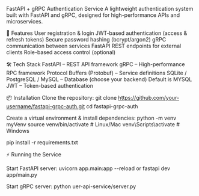FastAPI + gRPC Authentication Service
A lightweight authentication system built with FastAPI and gRPC, designed for high-performance APIs and microservices.

🔑 Features
User registration & login
JWT-based authentication (access & refresh tokens)
Secure password hashing (bcrypt/argon2)
gRPC communication between services
FastAPI REST endpoints for external clients
Role-based access control (optional)

🛠 Tech Stack
FastAPI – REST API framework
gRPC – High-performance RPC framework
Protocol Buffers (Protobuf) – Service definitions
SQLite / PostgreSQL / MySQL – Database (choose your backend) Default is MYSQL
JWT – Token-based authentication


📦 Installation
Clone the repository:
git clone https://github.com/your-username/fastapi-grpc-auth.git
cd fastapi-grpc-auth


Create a virtual environment & install dependencies:
python -m venv myVenv
source venv/bin/activate   # Linux/Mac
venv\Scripts\activate      # Windows

pip install -r requirements.txt


⚡ Running the Service

Start FastAPI server:
uvicorn app.main:app --reload
or 
fastapi dev app/main.py

Start gRPC server:
python uer-api-service/server.py